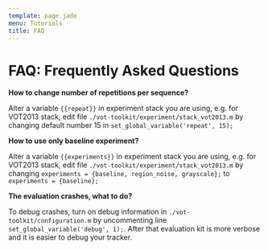 ```yaml
---
template: page.jade
menu: Tutorials
title: FAQ
---
```


# FAQ: Frequently Asked Questions


**How to change number of repetitions per sequence?**

Alter a variable `{{repeat}}` in experiment stack you are using,
e.g. for VOT2013 stack, edit file `./vot-toolkit/experiment/stack_vot2013.m`
by changing default number 15 in `set_global_variable('repeat', 15);`


**How to use only baseline experiment?**

Alter a variable `{{experiments}}` in experiment stack you are using,
e.g. for VOT2013 stack, edit file `./vot-toolkit/experiment/stack_vot2013.m` 
by changing `experiments = {baseline, region_noise, grayscale};` to `experiments = {baseline};`


**The evaluation crashes, what to do?**

To debug crashes, turn on debug information in `./vot-toolkit/configuration.m` by uncommenting line `set_global_variable('debug', 1);`. 
After that evaluation kit is more verbose and it is easier to debug your tracker.


